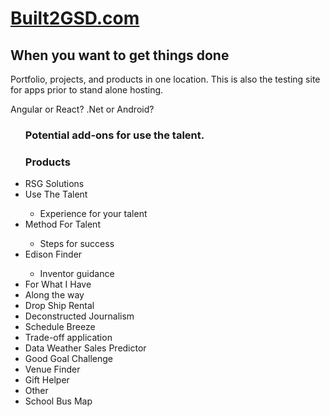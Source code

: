 <html>
<head>

<body>

<h1> <a href="http://www.built2GSD.com">Built2GSD.com</a></h1>

<h2>When you want to get things done</h2>
<p>Portfolio, projects, and products in one location. This is also the testing site for apps prior to stand alone hosting.</p>
Angular or React? .Net or Android?
<ul>
  <h3>Potential add-ons for use the talent.</h3>
  <p><h3>Products</h3></p>
  <li>RSG Solutions</li>
  <li>Use The Talent</li><ul><li>Experience for your talent </li></ul>
  <li>Method For Talent</li>
  <ul>
  <li>Steps for success</li></ul>
  <li>Edison Finder</li>
  <ul>
  <li>Inventor guidance</li></ul>
  <li>For What I Have</li>
  <li>Along the way</li>
  <li>Drop Ship Rental </li>
  <li>Deconstructed Journalism </li>
  <li>Schedule Breeze</li>
  <li>Trade-off application</li>
  <li>Data Weather Sales Predictor </li>
  <li>Good Goal Challenge</li>
  <li>Venue Finder</li>
  <li>Gift Helper</li>
  <li>Other</li>
  <li>School Bus Map</li>
  
  </ul>
</body>
</html>

